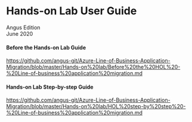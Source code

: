 # Hands-on Lab User Guide

<div class="MCWHeader3">
Angus Edition
</div>

<div class="MCWHeader3">
June 2020
</div>

#### Before the Hands-on Lab Guide 
https://github.com/angus-git/Azure-Line-of-Business-Application-Migration/blob/master/Hands-on%20lab/Before%20the%20HOL%20-%20Line-of-business%20application%20migration.md

#### Hands-on Lab Step-by-step Guide
https://github.com/angus-git/Azure-Line-of-Business-Application-Migration/blob/master/Hands-on%20lab/HOL%20step-by%20step%20-%20Line-of-business%20application%20migration.md

